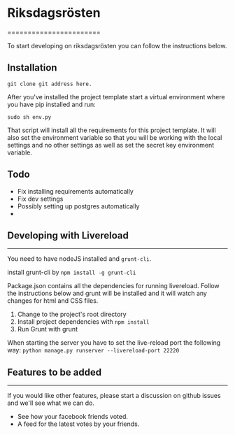 # Riksdagsrösten
=======================

To start developing on riksdagsrösten you can follow the instructions below. 

Installation
------------

    git clone git address here. 

After you've installed the project template start a virtual environment where you have pip installed and run:
    
    sudo sh env.py

That script will install all the requirements for this project template. It will also set the environment variable so that you will be working with the local settings and no other settings as well as set the secret key environment variable. 

Todo
-----
- Fix installing requirements automatically
- Fix dev settings
- Possibly setting up postgres automatically
- 

## Developing with Livereload
--------------------------

You need to have nodeJS installed and `grunt-cli`. 

install grunt-cli by `npm install -g grunt-cli`

Package.json contains all the dependencies for running livereload. Follow the instructions below and grunt will be installed and it will watch any changes for html and CSS files. 

1. Change to the project's root directory
2. Install project dependencies with `npm install`
3. Run Grunt with grunt

When starting the server you have to set the live-reload port the following way: `python manage.py runserver --livereload-port 22220`

## Features to be added
-----------------------
If you would like other features, please start a discussion on github issues and we'll see what we can do. 

* See how your facebook friends voted. 
* A feed for the latest votes by your friends.
